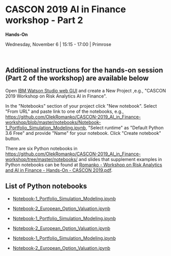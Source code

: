 # CASCON 2019 AI in Finance workshop - Part 2

**Hands-On**

Wednesday, November 6 | 15:15 - 17:00 | Primrose

<p>&nbsp;</p>

## Additional instructions for the hands-on session (Part 2 of the workshop) are available below

<p>Open <a href="https://dataplatform.cloud.ibm.com/home">IBM Watson Studio web GUI</a> and create a New Project ,e.g., "CASCON 2019 Workshop on Risk Analytics AI in Finance".</p>

<p>In the "Notebooks" section of your project click "New notebook". Select "From URL" and paste link to one of the notebooks, e.g., <a href="https://github.com/OlekRomanko/CASCON-2019_AI_in_Finance-workshop/blob/master/notebooks/Notebook-1_Portfolio_Simulation_Modeling.ipynb">https://github.com/OlekRomanko/CASCON-2019_AI_in_Finance-workshop/blob/master/notebooks/Notebook-1_Portfolio_Simulation_Modeling.ipynb</a>, "Select runtime" as "Default Python 3.6 Free" and provide "Name" for your notebook. Click "Create notebook" button.</p>

<p>There are six Python notebooks in <a href="https://github.com/OlekRomanko/CASCON-2019_AI_in_Finance-workshop/tree/master/notebooks">https://github.com/OlekRomanko/CASCON-2019_AI_in_Finance-workshop/tree/master/notebooks/</a> 
and slides that supplement examples in Python notebooks can be found at <a href="https://github.com/OlekRomanko/CASCON-2019_AI_in_Finance-workshop/blob/master/slides/Romanko%20-%20Workshop%20on%20Risk%20Analytics%20and%20AI%20in%20Finance%20-%20Hands-On%20-%20CASCON%202019.pdf">Romanko - Workshop on Risk Analytics and AI in Finance - Hands-On - CASCON 2019.pdf</a>.</p>

## List of Python notebooks

<ul>
<li>
<p><a href="https://github.com/OlekRomanko/CASCON-2019_AI_in_Finance-workshop/blob/master/notebooks/Notebook-1_Portfolio_Simulation_Modeling.ipynb">Notebook-1_Portfolio_Simulation_Modeling.ipynb</a></p>
</li>
<li>
<p><a href="https://github.com/OlekRomanko/CASCON-2019_AI_in_Finance-workshop/blob/master/notebooks/Notebook-2_European_Option_Valuation.ipynb">Notebook-2_European_Option_Valuation.ipynb</a></p>
</li>
<li>
<p><a href="https://github.com/OlekRomanko/CASCON-2019_AI_in_Finance-workshop/blob/master/notebooks/Notebook-1_Portfolio_Simulation_Modeling.ipynb">Notebook-1_Portfolio_Simulation_Modeling.ipynb</a></p>
</li>
<li>
<p><a href="https://github.com/OlekRomanko/CASCON-2019_AI_in_Finance-workshop/blob/master/notebooks/Notebook-2_European_Option_Valuation.ipynb">Notebook-2_European_Option_Valuation.ipynb</a></p>
</li>
<li>
<p><a href="https://github.com/OlekRomanko/CASCON-2019_AI_in_Finance-workshop/blob/master/notebooks/Notebook-1_Portfolio_Simulation_Modeling.ipynb">Notebook-1_Portfolio_Simulation_Modeling.ipynb</a></p>
</li>
<li>
<p><a href="https://github.com/OlekRomanko/CASCON-2019_AI_in_Finance-workshop/blob/master/notebooks/Notebook-2_European_Option_Valuation.ipynb">Notebook-2_European_Option_Valuation.ipynb</a></p>
</li>
</ul>

<p>&nbsp;</p>
